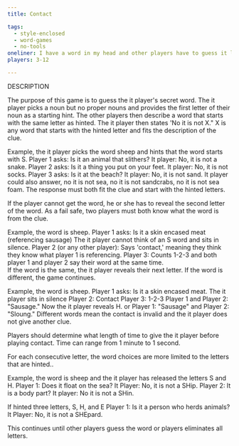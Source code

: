 ```yaml
---
title: Contact

tags:
  - style-enclosed
  - word-games
  - no-tools
oneliner: I have a word in my head and other players have to guess it letter-by-letter.
players: 3-12

---
```

DESCRIPTION

The purpose of this game is to guess the it player's secret word.  The it player picks a noun but no proper nouns and provides the first letter of their noun as a starting hint. The other players then describe a word that starts with the same letter as hinted. The it player then states 'No it is not X." X is any word that starts with the hinted letter and fits the description of the clue. 

Example, the it player picks the word sheep and hints that the word starts with S.
Player 1 asks: Is it an animal that slithers?
It player: No, it is not a snake.
Player 2 asks: Is it a thing you put on your feet.
It player: No, it is not socks.
Player 3 asks: Is it at the beach?
It player: No, it is not sand. 
It player could also answer, no it is not sea, no it is not sandcrabs, no it is not sea foam. The response must both fit the clue and start with the hinted letters.

If the player cannot get the word, he or she has to reveal the second letter of the word.  As a fail safe, two players must both know what the word is from the clue.

Example, the word is sheep.
Player 1 asks: Is it a skin encased meat (referencing sausage)
The it player cannot think of an S word and sits in silence.
Player 2 (or any other player): Says 'contact,' meaning they think they know what player 1 is referencing.
Player 3: Counts 1-2-3 and both player 1 and player 2 say their word at the same time.  
If the word is the same, the it player reveals their next letter. If the word is different, the game continues.

Example, the word is sheep. 
Player 1 asks: Is it a skin encased meat.
The it player sits in silence
Player 2: Contact
Player 3: 1-2-3
Player 1 and Player 2: "Sausage."  Now the it player reveals H.
or
Player 1: "Sausage" and Player 2: "Sloung."  Different words mean the contact is invalid and the it player does not give another clue.

Players should determine what length of time to give the it player before playing contact.  Time can range from 1 minute to 1 second.

For each consecutive letter, the word choices are more limited to the letters that are hinted..

Example, the word is sheep and the it player has released the letters S and H.
Player 1: Does it float on the sea?
It Player: No, it is not a SHip.
Player 2: It is a body part?
It player: No it is not a SHin.

If hinted three letters, S, H, and E
Player 1: Is it a person who herds animals?
It Player: No, it is not a SHEpard.

This continues until other players guess the word or players eliminates all letters.
